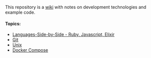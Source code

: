 This repository is a [wiki](https://github.com/ed-mare/development-notes/wiki) with notes on development technologies and example code. 

#### Topics:

- [Languages-Side-by-Side - Ruby, Javascript, Elixir](https://github.com/ed-mare/development-notes/wiki/Languages-Side-by-Side---Ruby,-Javascript,-Elixir)
- [Git](https://github.com/ed-mare/development-notes/wiki/Git)
- [Unix](https://github.com/ed-mare/development-notes/wiki/Unix)
- [Docker Compose](https://github.com/ed-mare/development-notes/wiki/docker-compose)
